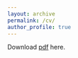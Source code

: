 ```yaml
---
layout: archive
permalink: /cv/
author_profile: true
---
```

Download [pdf](https://drive.google.com/file/d/1pQegIFNcLMJEqwatT_RPdf6IFgNxQ4SO/view?usp=sharing) here.

